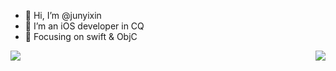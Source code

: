 - 👋 Hi, I’m @junyixin
- 👀 I’m an iOS developer in CQ 
- 🌱 Focusing on swift & ObjC

<img align="right" src="https://github-readme-stats.vercel.app/api/top-langs/?username=junyixin&hide=ruby,CSS,javascript,C"/>
<img align="left" src="https://github-readme-stats.vercel.app/api?username=junyixin&show_icons=true&icon_color=0366d6&text_color=718096&bg_color=ffffff&hide_title=true"/>


<!---
junyixin/junyixin is a ✨ special ✨ repository because its `README.md` (this file) appears on your GitHub profile.
You can click the Preview link to take a look at your changes.
--->
